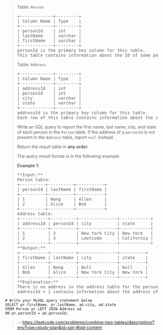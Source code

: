 > Table: `Person`
> 
> <pre>+-------------+---------+
> | Column Name | Type    |
> +-------------+---------+
> | personId    | int     |
> | lastName    | varchar |
> | firstName   | varchar |
> +-------------+---------+
> personId is the primary key column for this table.
> This table contains information about the ID of some persons and their first and last names.
> </pre>
> 
> Table: `Address`
> 
> <pre>+-------------+---------+
> | Column Name | Type    |
> +-------------+---------+
> | addressId   | int     |
> | personId    | int     |
> | city        | varchar |
> | state       | varchar |
> +-------------+---------+
> addressId is the primary key column for this table.
> Each row of this table contains information about the city and state of one person with ID = PersonId.
> </pre>
> 
> Write an SQL query to report the first name, last name, city, and state of each person in the `Person` table. If the address of a `personId` is not present in the `Address` table, report `null` instead.
> 
> Return the result table in **any order**.
> 
> The query result format is in the following example.
> 
> **Example 1:**
> 
> <pre>**Input:** 
> Person table:
> +----------+----------+-----------+
> | personId | lastName | firstName |
> +----------+----------+-----------+
> | 1        | Wang     | Allen     |
> | 2        | Alice    | Bob       |
> +----------+----------+-----------+
> Address table:
> +-----------+----------+---------------+------------+
> | addressId | personId | city          | state      |
> +-----------+----------+---------------+------------+
> | 1         | 2        | New York City | New York   |
> | 2         | 3        | Leetcode      | California |
> +-----------+----------+---------------+------------+
> **Output:** 
> +-----------+----------+---------------+----------+
> | firstName | lastName | city          | state    |
> +-----------+----------+---------------+----------+
> | Allen     | Wang     | Null          | Null     |
> | Bob       | Alice    | New York City | New York |
> +-----------+----------+---------------+----------+
> **Explanation:** 
> There is no address in the address table for the personId = 1 so we return null in their city and state.
> addressId = 1 contains information about the address of personId = 2.</pre>
>
```
# Write your MySQL query statement below
SELECT pr.firstName, pr.lastName, ad.city, ad.state
FROM Person pr LEFT JOIN Address ad
ON pr.personId = ad.personId;
```
> -- https://leetcode.com/problems/combine-two-tables/description/?envType=study-plan&id=sql-i#qd-content
